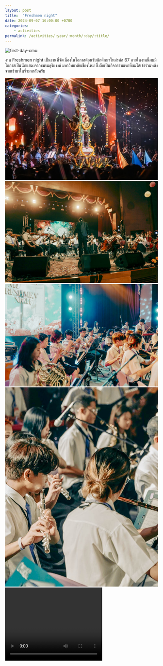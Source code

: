```yaml
---
layout: post
title:  "Freshmen night"
date: 2024-09-07 16:00:00 +0700
categories: 
    - activities
permalink: /activities/:year/:month/:day/:title/
---
```


<img src="https://raw.githubusercontent.com/nakaptan/natpakan_site/main/assets/20250305_113250.jpg" alt="first-day-cmu">

งาน Freshmen night เป็นงานที่จัดเนื่องในโอกาสต้อนรับนักศึกษาใหม่รหัส 67 ภายในงานนี้ผมมีโอกาสเป็นนักแสดงจากชมรมดุริยางค์ มหาวิทยาลัยเชียงใหม่ ซึ่งถือเป็นกิจกรรมแรกที่ผมได้เข้าร่วมหลังจากเข้ามาในรั้วมหาลัยครับ

<img src="https://raw.githubusercontent.com/nakaptan/natpakan_site/main/assets/freshmen-night1.jpg" alt="freshmen-night1">

<img src="https://raw.githubusercontent.com/nakaptan/natpakan_site/main/assets/freshmen-night2.jpg" alt="freshmen-night2">

<img src="https://raw.githubusercontent.com/nakaptan/natpakan_site/main/assets/freshmen-night3.jpg" alt="freshmen-night3">

<img src="https://raw.githubusercontent.com/nakaptan/natpakan_site/main/assets/freshmen-night4.jpg" alt="freshmen-night4">

<video width="320" height="240" controls>
  <source src="https://raw.githubusercontent.com/nakaptan/natpakan_site/main/assets/video-freshmen-night.mp4" type="video/mp4">
Your browser does not support the video tag.
</video>
